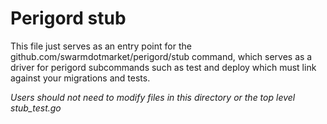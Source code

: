 # Perigord stub

This file just serves as an entry point for the
github.com/swarmdotmarket/perigord/stub command, which serves as a driver for
perigord subcommands such as test and deploy which must link against your
migrations and tests.

*Users should not need to modify files in this directory or the top level
stub_test.go*
